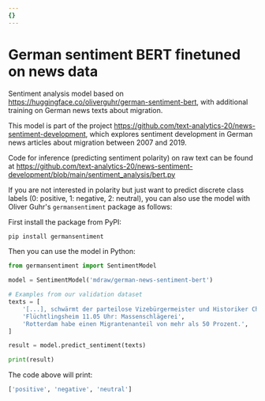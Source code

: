 ```yaml
---
{}
---
```

# German sentiment BERT finetuned on news data

Sentiment analysis model based on https://huggingface.co/oliverguhr/german-sentiment-bert, with additional training on German news texts about migration.

This model is part of the project https://github.com/text-analytics-20/news-sentiment-development, which explores sentiment development in German news articles about migration between 2007 and 2019.

Code for inference (predicting sentiment polarity) on raw text can be found at https://github.com/text-analytics-20/news-sentiment-development/blob/main/sentiment_analysis/bert.py

If you are not interested in polarity but just want to predict discrete class labels (0: positive, 1: negative, 2: neutral), you can also use the model with Oliver Guhr's `germansentiment` package as follows:

First install the package from PyPI:

```bash
pip install germansentiment
```

Then you can use the model in Python:

```python
from germansentiment import SentimentModel

model = SentimentModel('mdraw/german-news-sentiment-bert')

# Examples from our validation dataset
texts = [
    '[...], schwärmt der parteilose Vizebürgermeister und Historiker Christian Matzka von der "tollen Helferszene".',
    'Flüchtlingsheim 11.05 Uhr: Massenschlägerei',
    'Rotterdam habe einen Migrantenanteil von mehr als 50 Prozent.',
]

result = model.predict_sentiment(texts)

print(result)
```

The code above will print:

```python
['positive', 'negative', 'neutral']
```
